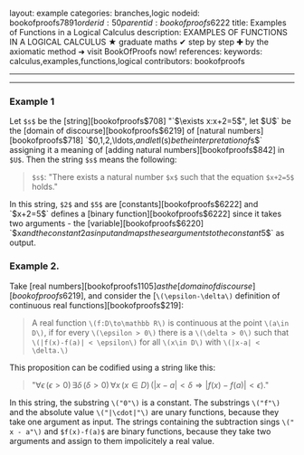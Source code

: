 layout: example
categories: branches,logic
nodeid: bookofproofs$7891
orderid: 50
parentid: bookofproofs$6222
title: Examples of Functions in a Logical Calculus
description: EXAMPLES OF FUNCTIONS IN A LOGICAL CALCULUS &#9733; graduate maths &#10004; step by step &#10010; by the axiomatic method &#10140; visit BookOfProofs now!
references: 
keywords: calculus,examples,functions,logical
contributors: bookofproofs

---


---

### Example 1

Let `$s$` be the [string][bookofproofs$708] "`$\exists x:x+2=5$`", let `$U$` be the [domain of discourse][bookofproofs$6219] of [natural numbers][bookofproofs$718] `$0,1,2,\ldots,$` and let `$I(s)$` be the interpretation of `$s$` assigning it a meaning of [adding natural numbers][bookofproofs$842] in `$U$`. Then the string `$s$` means the following:

> `$s$`: "There exists a natural number `$x$` such that the equation `$x+2=5$` holds."

In this string, `$2$` and `$5$` are [constants][bookofproofs$6222] and `$x+2=5$` defines a [binary function][bookofproofs$6222] since it takes two arguments - the  [variable][bookofproofs$6220] `$x$` and the constant `$2$` as input and maps these arguments to the constant `$5$` as output.

### Example 2.

Take [real numbers][bookofproofs$1105] as the [domain of discourse][bookofproofs$6219], and consider the [`\(\epsilon-\delta\)` definition of continuous real functions][bookofproofs$219]:

> A real function `\(f:D\to\mathbb R\)` is continuous at the point `\(a\in D\)`, if for every `\(\epsilon > 0\)` there is a `\(\delta > 0\)` such that `\(|f(x)-f(a)| < \epsilon\)` for all `\(x\in D\)` with `\(|x-a| < \delta.\)`

This proposition can be codified using a string like this:

> "$\forall\epsilon\,(\epsilon > 0)\,\exists\delta\,(\delta > 0)\,\forall x\,(x\in D)\,(|x-a|<\delta\Longrightarrow|f(x)-f(a)|<\epsilon).$"

In this string, the substring `\("0"\)` is a constant. The substrings `\("f"\)` and the absolute value `\("|\cdot|"\)` are unary functions, because they take one argument as input. The strings containing the subtraction sings `\(" x - a"\)` and `$f(x)-f(a)$` are binary functions, because they take two arguments and assign to them impolicitely a real value.
